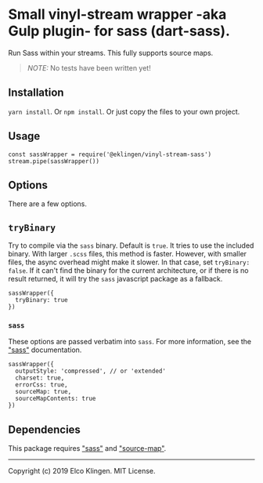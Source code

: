 
# Small vinyl-stream wrapper -aka Gulp plugin- for sass (dart-sass).

Run Sass within your streams. This fully supports source maps.

> *NOTE:* No tests have been written yet!

## Installation

`yarn install`. Or `npm install`. Or just copy the files to your own project.

## Usage

```
const sassWrapper = require('@eklingen/vinyl-stream-sass')
stream.pipe(sassWrapper())
```

## Options

There are a few options.

## `tryBinary`

Try to compile via the `sass` binary. Default is `true`. It tries to use the included binary. With larger `.scss` files, this method is faster. However, with smaller files, the async overhead might make it slower. In that case, set `tryBinary: false`. If it can't find the binary for the current architecture, or if there is no result returned, it will try the `sass` javascript package as a fallback.

```
sassWrapper({
  tryBinary: true
})
```

### `sass`

These options are passed verbatim into `sass`. For more information, see the ["sass"](https://www.npmjs.com/package/sass) documentation.

```
sassWrapper({
  outputStyle: 'compressed', // or 'extended'
  charset: true,
  errorCss: true,
  sourceMap: true,
  sourceMapContents: true
})
```

## Dependencies

This package requires ["sass"](https://www.npmjs.com/package/sass) and ["source-map"](https://www.npmjs.com/package/source-map).

---

Copyright (c) 2019 Elco Klingen. MIT License.
